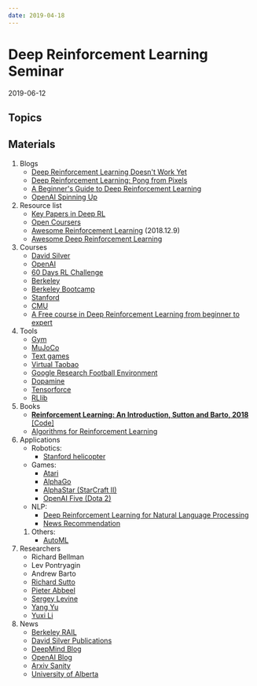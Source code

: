```yaml
---
date: 2019-04-18
---
```


# Deep Reinforcement Learning Seminar

<i class="far fa-edit"></i> 2019-06-12

<!--## Sessions-->

<!--::: tip-->
<!--**Target: Learning reinforcement learning basics and advances within 10 sessions in 2 months.**-->
<!--:::-->

<!--<Sessions src='/yaml/rl_sessions.yaml' />-->


## Topics

<Papers src='/yaml/papers/rl_nlp.yaml'></Papers>


<!--## Comparison of different schedules-->

<!--<cs294-112></cs294-112>-->

<!--<rl-60days></rl-60days>-->


## Materials

1. Blogs
    - [Deep Reinforcement Learning Doesn't Work Yet](https://www.alexirpan.com/2018/02/14/rl-hard.html)
    - [Deep Reinforcement Learning: Pong from Pixels](http://karpathy.github.io/2016/05/31/rl/)
    - [A Beginner's Guide to Deep Reinforcement Learning](https://skymind.ai/wiki/deep-reinforcement-learning)
    - [OpenAI Spinning Up](https://spinningup.openai.com/en/latest/spinningup/spinningup.html)
1. Resource list
    - [Key Papers in Deep RL](https://spinningup.openai.com/en/latest/spinningup/keypapers.html)
    - [Open Coursers](https://github.com/kmario23/deep-learning-drizzle#balloon-reinforcement-learning-hotsprings-video_game)
    - [Awesome Reinforcement Learning](https://github.com/aikorea/awesome-rl) (2018.12.9)
    - [Awesome Deep Reinforcement Learning](https://github.com/tigerneil/awesome-deep-rl)
1. Courses
    - [David Silver](http://www0.cs.ucl.ac.uk/staff/d.silver/web/Teaching.html)
    - [OpenAI](https://spinningup.openai.com/en/latest/user/introduction.html)
    - [60 Days RL Challenge](https://github.com/andri27-ts/60_Days_RL_Challenge)
    - [Berkeley](http://rail.eecs.berkeley.edu/deeprlcourse/)
    - [Berkeley Bootcamp](https://sites.google.com/view/deep-rl-bootcamp/lectures)
    - [Stanford](http://web.stanford.edu/class/cs234/index.html)
    - [CMU](http://www.andrew.cmu.edu/course/10-703/)
    - [A Free course in Deep Reinforcement Learning from beginner to expert](https://simoninithomas.github.io/Deep_reinforcement_learning_Course/)
1. Tools
    - [Gym](https://gym.openai.com/)
    - [MuJoCo](https://github.com/openai/mujoco-py)
    - [Text games](https://github.com/jvking/text-games)
    - [Virtual Taobao](https://github.com/eyounx/VirtualTaobao)
    - [Google Research Football Environment](https://ai.googleblog.com/2019/06/introducing-google-research-football.html)
    - [Dopamine](https://github.com/google/dopamine)
    - [Tensorforce](https://github.com/tensorforce/tensorforce)
    - [RLlib](https://ray.readthedocs.io/en/latest/rllib.html)
1. Books
    - [**Reinforcement Learning: An Introduction, Sutton and Barto, 2018** ](http://incompleteideas.net/book/the-book-2nd.html) [[Code]](https://github.com/ShangtongZhang/reinforcement-learning-an-introduction)
    - [Algorithms for Reinforcement Learning](https://sites.ualberta.ca/~szepesva/RLBook.html)
1. Applications
    - Robotics:
        - [Stanford helicopter](http://heli.stanford.edu/)
    - Games:
        - [Atari](https://deepmind.com/research/publications/playing-atari-deep-reinforcement-learning/)
        - [AlphaGo](https://deepmind.com/research/alphago/)
        - [AlphaStar (StarCraft II)](https://deepmind.com/blog/alphastar-mastering-real-time-strategy-game-starcraft-ii/)
        - [OpenAI Five (Dota 2)](https://openai.com/blog/openai-five/)
    - NLP:
        - [Deep Reinforcement Learning for Natural Language Processing](https://sites.cs.ucsb.edu/~william/papers/ACL2018DRL4NLP.pdf)
        - [News Recommendation](http://www.personal.psu.edu/~gjz5038/paper/www2018_reinforceRec/www2018_reinforceRec.pdf)
    1. Others:
        - [AutoML](https://ai.googleblog.com/2017/05/using-machine-learning-to-explore.html?m=1)
1. Researchers
    - Richard Bellman
    - Lev Pontryagin
    - Andrew Barto
    - [Richard Sutto](http://incompleteideas.net/)
    - [Pieter Abbeel](https://www2.eecs.berkeley.edu/Pubs/Faculty/abbeel.html)
    - [Sergey Levine](https://people.eecs.berkeley.edu/~svlevine/)
    - [Yang Yu](http://lamda.nju.edu.cn/yuy/)
    - [Yuxi Li](https://medium.com/@yuxili)
1. News
    - [Berkeley RAIL](http://rail.eecs.berkeley.edu/publications.html)
    - [David Silver Publications](http://www0.cs.ucl.ac.uk/staff/d.silver/web/Publications.html)
    - [DeepMind Blog](https://deepmind.com/blog/)
    - [OpenAI Blog](https://openai.com/blog/)
    - [Arxiv Sanity](http://www.arxiv-sanity.com/search?q=reinforcement+learning)
    - [University of Alberta](https://spaces.facsci.ualberta.ca/rlai/)

